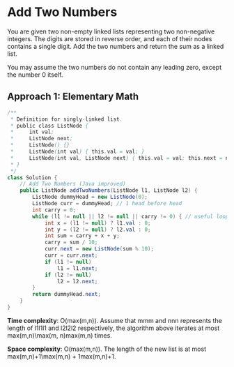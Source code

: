 # Add Two Numbers
You are given two non-empty linked lists representing two non-negative integers. The digits are stored in reverse order, and each of their nodes contains a single digit. Add the two numbers and return the sum as a linked list.

You may assume the two numbers do not contain any leading zero, except the number 0 itself.
## Approach 1: Elementary Math
```java
/**
 * Definition for singly-linked list.
 * public class ListNode {
 *     int val;
 *     ListNode next;
 *     ListNode() {}
 *     ListNode(int val) { this.val = val; }
 *     ListNode(int val, ListNode next) { this.val = val; this.next = next; }
 * }
 */
class Solution {
    // Add Two Numbers (Java improved)
    public ListNode addTwoNumbers(ListNode l1, ListNode l2) {
        ListNode dummyHead = new ListNode(0);
        ListNode curr = dummyHead; // 1 head before head
        int carry = 0;
        while (l1 != null || l2 != null || carry != 0) { // useful looping technique
            int x = (l1 != null) ? l1.val : 0;
            int y = (l2 != null) ? l2.val : 0;
            int sum = carry + x + y;
            carry = sum / 10;
            curr.next = new ListNode(sum % 10);
            curr = curr.next;
            if (l1 != null)
                l1 = l1.next;
            if (l2 != null)
                l2 = l2.next;
        }
        return dummyHead.next;
    }
}
```
**Time complexity**: O(max⁡(m,n)). Assume that mmm and nnn represents the length of l1l1l1 and l2l2l2 respectively, the algorithm above iterates at most max⁡(m,n)\max(m, n)max(m,n) times.

**Space complexity**: O(max⁡(m,n)). The length of the new list is at most max⁡(m,n)+1\max(m,n) + 1max(m,n)+1.